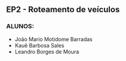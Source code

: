 ## EP2 - Roteamento de veículos

### ALUNOS:

- João Mario Motidome Barradas
- Kauê Barbosa Sales
- Leandro Borges de Moura
